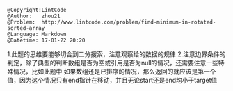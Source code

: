 ```
@Copyright:LintCode
@Author:   zhou21
@Problem:  http://www.lintcode.com/problem/find-minimum-in-rotated-sorted-array
@Language: Markdown
@Datetime: 17-01-22 20:20
```

1.此题的思维要能够切合到二分搜索，注意观察给的数据的规律
2.注意边界条件的判定，除了典型的判断数组是否为空或引用是否为null的情况，还需要注意一些特殊情况，比如此题中 如果数组还是已排序的情况，那么返回的就应该是第一个值，因为这个情况只有end指针在移动，并且无论start还是end均小于target值
